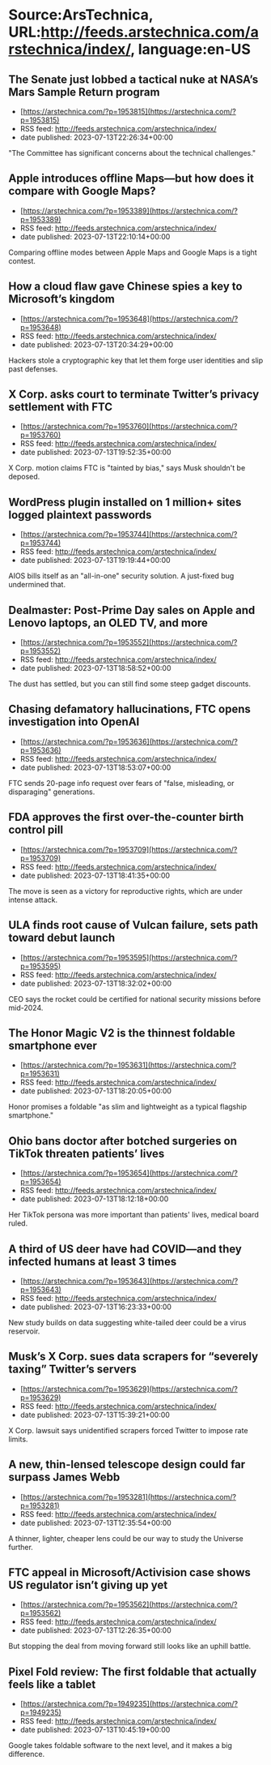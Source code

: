 # Source:ArsTechnica, URL:http://feeds.arstechnica.com/arstechnica/index/, language:en-US

## The Senate just lobbed a tactical nuke at NASA’s Mars Sample Return program
 - [https://arstechnica.com/?p=1953815](https://arstechnica.com/?p=1953815)
 - RSS feed: http://feeds.arstechnica.com/arstechnica/index/
 - date published: 2023-07-13T22:26:34+00:00

"The Committee has significant concerns about the technical challenges."

## Apple introduces offline Maps—but how does it compare with Google Maps?
 - [https://arstechnica.com/?p=1953389](https://arstechnica.com/?p=1953389)
 - RSS feed: http://feeds.arstechnica.com/arstechnica/index/
 - date published: 2023-07-13T22:10:14+00:00

Comparing offline modes between Apple Maps and Google Maps is a tight contest.

## How a cloud flaw gave Chinese spies a key to Microsoft’s kingdom
 - [https://arstechnica.com/?p=1953648](https://arstechnica.com/?p=1953648)
 - RSS feed: http://feeds.arstechnica.com/arstechnica/index/
 - date published: 2023-07-13T20:34:29+00:00

Hackers stole a cryptographic key that let them forge user identities and slip past defenses.

## X Corp. asks court to terminate Twitter’s privacy settlement with FTC
 - [https://arstechnica.com/?p=1953760](https://arstechnica.com/?p=1953760)
 - RSS feed: http://feeds.arstechnica.com/arstechnica/index/
 - date published: 2023-07-13T19:52:35+00:00

X Corp. motion claims FTC is "tainted by bias," says Musk shouldn't be deposed.

## WordPress plugin installed on 1 million+ sites logged plaintext passwords
 - [https://arstechnica.com/?p=1953744](https://arstechnica.com/?p=1953744)
 - RSS feed: http://feeds.arstechnica.com/arstechnica/index/
 - date published: 2023-07-13T19:19:44+00:00

AIOS bills itself as an "all-in-one" security solution. A just-fixed bug undermined that.

## Dealmaster: Post-Prime Day sales on Apple and Lenovo laptops, an OLED TV, and more
 - [https://arstechnica.com/?p=1953552](https://arstechnica.com/?p=1953552)
 - RSS feed: http://feeds.arstechnica.com/arstechnica/index/
 - date published: 2023-07-13T18:58:52+00:00

The dust has settled, but you can still find some steep gadget discounts.

## Chasing defamatory hallucinations, FTC opens investigation into OpenAI
 - [https://arstechnica.com/?p=1953636](https://arstechnica.com/?p=1953636)
 - RSS feed: http://feeds.arstechnica.com/arstechnica/index/
 - date published: 2023-07-13T18:53:07+00:00

FTC sends 20-page info request over fears of "false, misleading, or disparaging" generations.

## FDA approves the first over-the-counter birth control pill
 - [https://arstechnica.com/?p=1953709](https://arstechnica.com/?p=1953709)
 - RSS feed: http://feeds.arstechnica.com/arstechnica/index/
 - date published: 2023-07-13T18:41:35+00:00

The move is seen as a victory for reproductive rights, which are under intense attack.

## ULA finds root cause of Vulcan failure, sets path toward debut launch
 - [https://arstechnica.com/?p=1953595](https://arstechnica.com/?p=1953595)
 - RSS feed: http://feeds.arstechnica.com/arstechnica/index/
 - date published: 2023-07-13T18:32:02+00:00

CEO says the rocket could be certified for national security missions before mid-2024.

## The Honor Magic V2 is the thinnest foldable smartphone ever
 - [https://arstechnica.com/?p=1953631](https://arstechnica.com/?p=1953631)
 - RSS feed: http://feeds.arstechnica.com/arstechnica/index/
 - date published: 2023-07-13T18:20:05+00:00

Honor promises a foldable "as slim and lightweight as a typical flagship smartphone."

## Ohio bans doctor after botched surgeries on TikTok threaten patients’ lives
 - [https://arstechnica.com/?p=1953654](https://arstechnica.com/?p=1953654)
 - RSS feed: http://feeds.arstechnica.com/arstechnica/index/
 - date published: 2023-07-13T18:12:18+00:00

Her TikTok persona was more important than patients' lives, medical board ruled.

## A third of US deer have had COVID—and they infected humans at least 3 times
 - [https://arstechnica.com/?p=1953643](https://arstechnica.com/?p=1953643)
 - RSS feed: http://feeds.arstechnica.com/arstechnica/index/
 - date published: 2023-07-13T16:23:33+00:00

New study builds on data suggesting white-tailed deer could be a virus reservoir.

## Musk’s X Corp. sues data scrapers for “severely taxing” Twitter’s servers
 - [https://arstechnica.com/?p=1953629](https://arstechnica.com/?p=1953629)
 - RSS feed: http://feeds.arstechnica.com/arstechnica/index/
 - date published: 2023-07-13T15:39:21+00:00

X Corp. lawsuit says unidentified scrapers forced Twitter to impose rate limits.

## A new, thin-lensed telescope design could far surpass James Webb
 - [https://arstechnica.com/?p=1953281](https://arstechnica.com/?p=1953281)
 - RSS feed: http://feeds.arstechnica.com/arstechnica/index/
 - date published: 2023-07-13T12:35:54+00:00

A thinner, lighter, cheaper lens could be our way to study the Universe further.

## FTC appeal in Microsoft/Activision case shows US regulator isn’t giving up yet
 - [https://arstechnica.com/?p=1953562](https://arstechnica.com/?p=1953562)
 - RSS feed: http://feeds.arstechnica.com/arstechnica/index/
 - date published: 2023-07-13T12:26:35+00:00

But stopping the deal from moving forward still looks like an uphill battle.

## Pixel Fold review: The first foldable that actually feels like a tablet
 - [https://arstechnica.com/?p=1949235](https://arstechnica.com/?p=1949235)
 - RSS feed: http://feeds.arstechnica.com/arstechnica/index/
 - date published: 2023-07-13T10:45:19+00:00

Google takes foldable software to the next level, and it makes a big difference.

